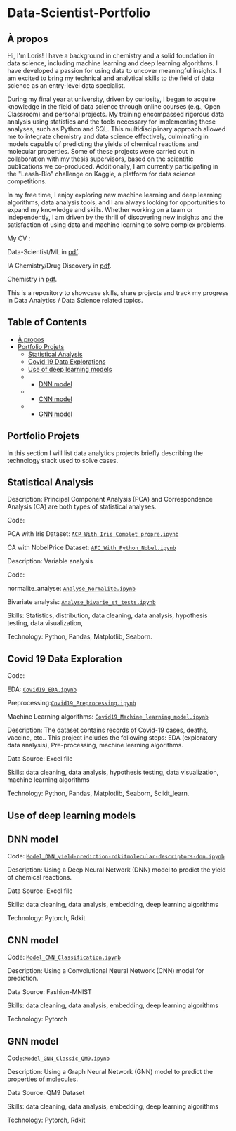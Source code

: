# Data-Scientist-Portfolio
## À propos
Hi, I'm Loris! I have a background in chemistry and a solid foundation in data science, including machine learning and deep learning algorithms. I have developed a passion for using data to uncover meaningful insights. I am excited to bring my technical and analytical skills to the field of data science as an entry-level data specialist.

During my final year at university, driven by curiosity, I began to acquire knowledge in the field of data science through online courses (e.g., Open Classroom) and personal projects. My training encompassed rigorous data analysis using statistics and the tools necessary for implementing these analyses, such as Python and SQL. This multidisciplinary approach allowed me to integrate chemistry and data science effectively, culminating in models capable of predicting the yields of chemical reactions and molecular properties. Some of these projects were carried out in collaboration with my thesis supervisors, based on the scientific publications we co-produced. Additionally, I am currently participating in the "Leash-Bio" challenge on Kaggle, a platform for data science competitions.

In my free time, I enjoy exploring new machine learning and deep learning algorithms, data analysis tools, and I am always looking for opportunities to expand my knowledge and skills. Whether working on a team or independently, I am driven by the thrill of discovering new insights and the satisfaction of using data and machine learning to solve complex problems.

My CV : 

Data-Scientist/ML in [pdf](https://github.com/LGBEUT/Data-Scientist-Portfolio/blob/main/Resume_Loris_GELIN_Data_Scientist_2024.pdf).

IA Chemistry/Drug Discovery in [pdf](https://github.com/LGBEUT/Data-Scientist-Portfolio/blob/main/Resume_Loris_GELIN_IA_Chemistry_2024.pdf).

Chemistry in [pdf](https://github.com/LGBEUT/Data-Scientist-Portfolio/blob/main/Resume_Loris_GELIN_Chimiste_2024.pdf).

This is a repository to showcase skills, share projects and track my progress in Data Analytics / Data Science related topics.

## Table of Contents
- [À propos](#à-propos)
- [Portfolio Projets](#Portfolio-Projets)
  -  [Statistical Analysis](#Statistical-Analysi)
  -  [Covid 19 Data Explorations](#Covid-19-Data-Explorations)
  -  [Use of deep learning models](#Use-of-deep-learning-models)
    - -  [DNN model](#DNN-model)
    - -  [CNN model](#CNN-model)
    - -  [GNN model](#GNN-model)

## Portfolio Projets
In this section I will list data analytics projects briefly describing the technology stack used to solve cases.

## Statistical Analysis
Description: Principal Component Analysis (PCA) and Correspondence Analysis (CA) are both types of statistical analyses.

Code:

PCA with Iris Dataset: [`ACP_With_Iris_Complet_propre.ipynb`](https://github.com/LGBEUT/PortfolioProjects/blob/main/ACP_With_Iris_Complet_propre.ipynb)

CA with NobelPrice Dataset: [`AFC_With_Python_Nobel.ipynb`](https://github.com/LGBEUT/PortfolioProjects/blob/main/AFC_With_Python_Nobel.ipynb)

Description: Variable analysis

Code: 

normalite_analyse: [`Analyse_Normalite.ipynb`](https://github.com/LGBEUT/PortfolioProjects/blob/main/Analyse_Normalite.ipynb)

Bivariate analysis: [`Analyse_bivarie_et_tests.ipynb`](https://github.com/LGBEUT/PortfolioProjects/blob/main/Analyses_bivarie_et_tests.ipynb)

Skills: Statistics, distribution,  data cleaning, data analysis, hypothesis testing, data visualization,

Technology: Python, Pandas, Matplotlib, Seaborn.

## Covid 19 Data Exploration
Code:

EDA: [`Covid19_EDA.ipynb`](https://github.com/LGBEUT/PortfolioProjects/blob/main/Covid19_EDA.ipynb)

Preprocessing:[`Covid19_Preprocessing.ipynb`](https://github.com/LGBEUT/PortfolioProjects/blob/main/Covid19_Preprocessing.ipynb)

Machine Learning algorithms: [`Covid19_Machine_learning_model.ipynb`](https://github.com/LGBEUT/PortfolioProjects/blob/main/Covid19_Machine_learning_model.ipynb)

Description: The dataset contains records of Covid-19 cases, deaths, vaccine, etc.. This project includes the following steps: EDA (exploratory data analysis), Pre-processing, machine learning algorithms.

Data Source: Excel file

Skills: data cleaning, data analysis, hypothesis testing, data visualization, machine learning algorithms

Technology: Python, Pandas, Matplotlib, Seaborn, Scikit_learn.

## Use of deep learning models 

## DNN model
Code: [`Model_DNN_yield-prediction-rdkitmolecular-descriptors-dnn.ipynb`](https://github.com/LGBEUT/PortfolioProjects/blob/main/Model_DNN_yield-prediction-rdkitmolecular-descriptors-dnn.ipynb)

Description: Using a Deep Neural Network (DNN) model to predict the yield of chemical reactions. 

Data Source: Excel file

Skills: data cleaning, data analysis, embedding, deep learning algorithms

Technology: Pytorch, Rdkit

## CNN model
Code: [`Model_CNN_Classification.ipynb`](https://github.com/LGBEUT/PortfolioProjects/blob/main/Model_CNN_Classification.ipynb)

Description: Using a Convolutional Neural Network (CNN) model for prediction. 

Data Source: Fashion-MNIST

Skills: data cleaning, data analysis, embedding, deep learning algorithms

Technology: Pytorch

## GNN model
Code:[`Model_GNN_Classic_QM9.ipynb`](https://github.com/LGBEUT/PortfolioProjects/blob/main/Model_GNN_Classic_QM9.ipynb)

Description: Using a Graph Neural Network (GNN) model to predict the properties of molecules.

Data Source: QM9 Dataset

Skills: data cleaning, data analysis, embedding, deep learning algorithms

Technology: Pytorch, Rdkit
